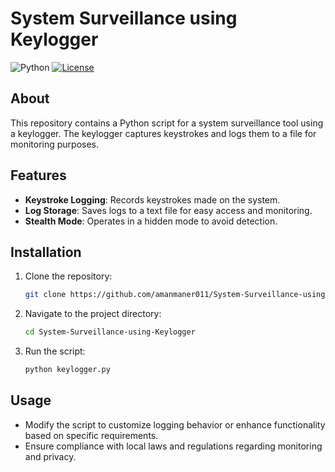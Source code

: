 # System Surveillance using Keylogger

![Python](https://img.shields.io/badge/Language-Python-blue)
[![License](https://img.shields.io/badge/License-MIT-yellow.svg)](https://opensource.org/licenses/MIT)

## About

This repository contains a Python script for a system surveillance tool using a keylogger. The keylogger captures keystrokes and logs them to a file for monitoring purposes.

## Features

- **Keystroke Logging**: Records keystrokes made on the system.
- **Log Storage**: Saves logs to a text file for easy access and monitoring.
- **Stealth Mode**: Operates in a hidden mode to avoid detection.

## Installation

1. Clone the repository:
   ```bash
   git clone https://github.com/amanmaner011/System-Surveillance-using-Keylogger.git
2. Navigate to the project directory:
   ```bash
   cd System-Surveillance-using-Keylogger
3. Run the script:
   ```bash
   python keylogger.py

## Usage
- Modify the script to customize logging behavior or enhance functionality based on specific requirements.
- Ensure compliance with local laws and regulations regarding monitoring and privacy.
